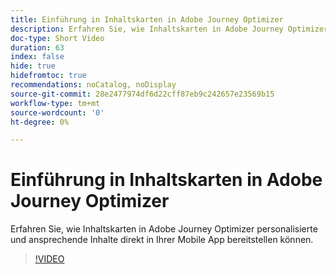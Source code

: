 ```yaml
---
title: Einführung in Inhaltskarten in Adobe Journey Optimizer
description: Erfahren Sie, wie Inhaltskarten in Adobe Journey Optimizer personalisierte und ansprechende Inhalte direkt in Ihrer Mobile App bereitstellen können.
doc-type: Short Video
duration: 63
index: false
hide: true
hidefromtoc: true
recommendations: noCatalog, noDisplay
source-git-commit: 28e2477974df6d22cff87eb9c242657e23569b15
workflow-type: tm+mt
source-wordcount: '0'
ht-degree: 0%

---
```



# Einführung in Inhaltskarten in Adobe Journey Optimizer

Erfahren Sie, wie Inhaltskarten in Adobe Journey Optimizer personalisierte und ansprechende Inhalte direkt in Ihrer Mobile App bereitstellen können.

<!-- 62_S603_3442534_62_introduction-to-content-cards-in-adobe-journey-optimizer -->
>[!VIDEO](https://video.tv.adobe.com/v/3458206/?learn=on&enablevpops=true)

